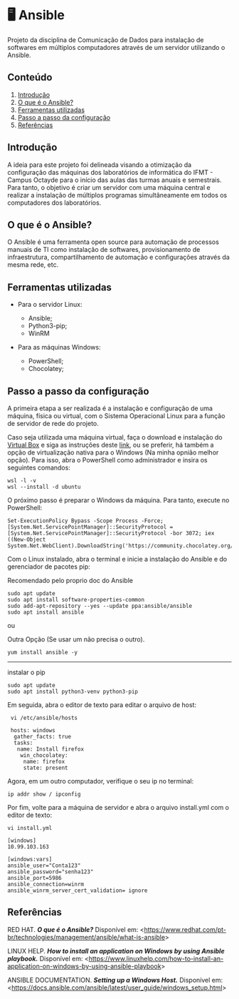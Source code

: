 # :desktop_computer: Ansible
  Projeto da disciplina de Comunicação de Dados para instalação de softwares em múltiplos computadores através de um servidor utilizando o Ansible.

## Conteúdo

1. [Introdução](https://github.com/joaooliveira10/Ansible/blob/main/README.md#introdu%C3%A7%C3%A3o)
2. [O que é o Ansible?](https://github.com/joaooliveira10/Ansible/blob/main/README.md#o-que-%C3%A9-o-ansible)
3. [Ferramentas utilizadas](https://github.com/joaooliveira10/Ansible/blob/main/README.md#ferramentas-utilizadas)
5. [Passo a passo da configuração](https://github.com/joaooliveira10/Ansible/blob/main/README.md#passo-a-passo-da-configura%C3%A7%C3%A3o)
7. [Referências](https://github.com/joaooliveira10/Ansible/blob/main/README.md#refer%C3%AAncias)

## Introdução

  A ideia para este projeto foi delineada visando a otimização da configuração das máquinas dos laboratórios de informática do IFMT - Campus Octayde para o início das aulas das turmas anuais e semestrais. Para tanto, o objetivo é criar um servidor com uma máquina central e realizar a instalação de múltiplos programas simultâneamente em todos os computadores dos laboratórios.

## O que é o Ansible?

  O Ansible é uma ferramenta open source para automação de processos manuais de TI como instalação de softwares, provisionamento de infraestrutura, compartilhamento de automação e configurações através da mesma rede, etc.
  
## Ferramentas utilizadas

  - Para o servidor Linux:
    - Ansible;
    - Python3-pip;
    - WinRM

  - Para as máquinas Windows:
    - PowerShell;
    - Chocolatey;

## Passo a passo da configuração

  A primeira etapa a ser realizada é a instalação e configuração de uma máquina, física ou virtual, com o Sistema Operacional Linux para a função de servidor de rede do projeto.
  
  Caso seja utilizada uma máquina virtual, faça o download e instalação do [Virtual Box](https://www.virtualbox.org/wiki/Downloads) e siga as instruções deste [link](https://canaltech.com.br/software/como-criar-uma-maquina-virtual-com-o-virtualbox/), ou se preferir, há também a opção de virtualização nativa para o Windows (Na minha opnião melhor opção). Para isso, abra o PowerShell como administrador e insira os seguintes comandos:
  
  ```
  wsl -l -v
  wsl --install -d ubuntu	
  ```

  O próximo passo é preparar o Windows da máquina. Para tanto, execute no PowerShell:
  
  ```
  Set-ExecutionPolicy Bypass -Scope Process -Force; [System.Net.ServicePointManager]::SecurityProtocol = [System.Net.ServicePointManager]::SecurityProtocol -bor 3072; iex ((New-Object System.Net.WebClient).DownloadString('https://community.chocolatey.org/install.ps1'))
  ```
  
  Com o Linux instalado, abra o terminal e inicie a instalação do Ansible e do gerenciador de pacotes pip:
 
 
 Recomendado pelo proprio doc do Ansible
 ```
 sudo apt update
 sudo apt install software-properties-common
 sudo add-apt-repository --yes --update ppa:ansible/ansible
 sudo apt install ansible
 ```
 ou
 
 Outra Opção (Se usar um não precisa o outro).
 
 ```
 yum install ansible -y
 ```
 
 -----------------------------------------------------------
 
 instalar o pip
 
 ```
 sudo apt update
 sudo apt install python3-venv python3-pip
 ```
 
  Em seguida, abra o editor de texto para editar o arquivo de host:

```
 vi /etc/ansible/hosts
```

```
 hosts: windows
  gather_facts: true
  tasks:
   name: Install firefox
    win_chocolatey:
     name: firefox
     state: present
```

Agora, em um outro computador, verifique o seu ip no terminal:

```
ip addr show / ipconfig
```

Por fim, volte para a máquina de servidor e abra o arquivo install.yml com o editor de texto:

```
vi install.yml
```

```
[windows]
10.99.103.163

[windows:vars]
ansible_user="Conta123"
ansible_password="senha123"
ansible_port=5986
ansible_connection=winrm
ansible_winrm_server_cert_validation= ignore
```

## Referências

RED HAT. ***O que é o Ansible?*** Disponível em: <<https://www.redhat.com/pt-br/technologies/management/ansible/what-is-ansible>>

LINUX HELP. ***How to install an application on Windows by using Ansible playbook.*** Disponível em: <<https://www.linuxhelp.com/how-to-install-an-application-on-windows-by-using-ansible-playbook>>

ANSIBLE DOCUMENTATION. ***Setting up a Windows Host.*** Disponível em: <<https://docs.ansible.com/ansible/latest/user_guide/windows_setup.html>>

